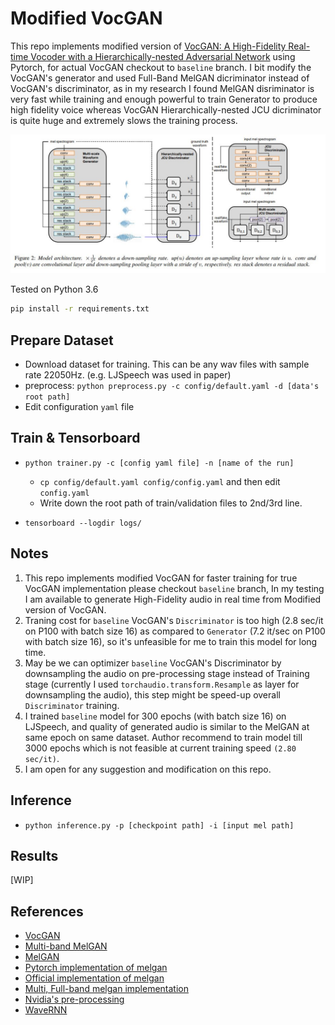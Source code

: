 # Modified VocGAN
This repo implements modified version of [VocGAN: A High-Fidelity Real-time Vocoder with a Hierarchically-nested Adversarial Network](https://arxiv.org/abs/2007.15256) using Pytorch, for actual VocGAN checkout to `baseline` branch. I bit modify the VocGAN's generator and used Full-Band MelGAN dicriminator instead of VocGAN's discriminator, as in my research I found MelGAN disriminator is very fast while training and enough powerful to train Generator to produce high fidelity voice whereas VocGAN Hierarchically-nested JCU dicriminator is quite huge and extremely slows the training process.

![](./assets/vocgan.JPG)

Tested on Python 3.6
```bash
pip install -r requirements.txt
```

## Prepare Dataset

- Download dataset for training. This can be any wav files with sample rate 22050Hz. (e.g. LJSpeech was used in paper)
- preprocess: `python preprocess.py -c config/default.yaml -d [data's root path]`
- Edit configuration `yaml` file

## Train & Tensorboard

- `python trainer.py -c [config yaml file] -n [name of the run]`
  - `cp config/default.yaml config/config.yaml` and then edit `config.yaml`
  - Write down the root path of train/validation files to 2nd/3rd line.
  
- `tensorboard --logdir logs/`

## Notes
1) This repo implements modified VocGAN for faster training for true VocGAN implementation please checkout `baseline` branch, In my testing I am available to generate High-Fidelity audio in real time from Modified version of VocGAN.
2) Traning cost for `baseline` VocGAN's `Discriminator` is too high (2.8 sec/it on P100 with batch size 16) as compared to `Generator` (7.2 it/sec on P100 with batch size 16), so it's unfeasible for me to train this model for long time.
3) May be we can optimizer `baseline` VocGAN's Discriminator by downsampling the audio on pre-processing stage instead of Training stage (currently I used `torchaudio.transform.Resample` as layer for downsampling the audio), this step might be speed-up overall `Discriminator` training.
4) I trained `baseline` model for 300 epochs (with batch size 16) on LJSpeech, and quality of generated audio is similar to the MelGAN at same epoch on same dataset. Author recommend to train model till 3000 epochs which is not feasible at current training speed `(2.80 sec/it)`.
5) I am open for any suggestion and modification on this repo.

## Inference

- `python inference.py -p [checkpoint path] -i [input mel path]`

## Results
[WIP]

## References
- [VocGAN](https://arxiv.org/abs/2007.15256)
- [Multi-band MelGAN](https://arxiv.org/abs/2005.05106)
- [MelGAN](https://arxiv.org/abs/1910.06711)
- [Pytorch implementation of melgan](https://github.com/seungwonpark/melgan)
- [Official implementation of melgan](https://github.com/descriptinc/melgan-neurips)
- [Multi, Full-band melgan implementation](https://github.com/rishikksh20/melgan)
- [Nvidia's pre-processing](https://github.com/NVIDIA/tacotron2)
- [WaveRNN](https://github.com/fatchord/WaveRNN)

